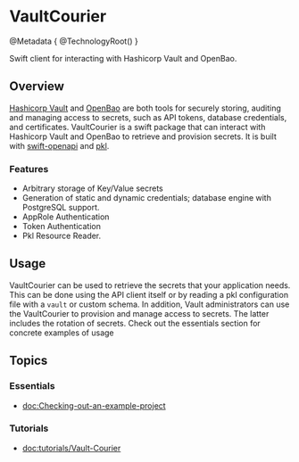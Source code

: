 #  VaultCourier

@Metadata {
    @TechnologyRoot()
}

Swift client for interacting with Hashicorp Vault and OpenBao.

## Overview

[Hashicorp Vault](https://developer.hashicorp.com/vault) and [OpenBao](https://openbao.org) are both tools for securely storing, auditing and managing access to secrets, such as API tokens, database credentials, and certificates. VaultCourier is a swift package that can interact with Hashicorp Vault and OpenBao to retrieve and provision secrets. It is built with [swift-openapi](https://github.com/apple/swift-openapi-generator) and [pkl](https://pkl-lang.org).

### Features

- Arbitrary storage of Key/Value secrets
- Generation of static and dynamic credentials; database engine with PostgreSQL support.
- AppRole Authentication
- Token Authentication
- Pkl Resource Reader.

## Usage

VaultCourier can be used to retrieve the secrets that your application needs. This can be done using the API client itself or by reading a pkl configuration file with a `vault` or custom schema. In addition, Vault administrators can use the VaultCourier to provision and manage access to secrets. The latter includes the rotation of secrets. Check out the essentials section for concrete examples of usage

## Topics

### Essentials
- <doc:Checking-out-an-example-project>

### Tutorials

- <doc:tutorials/Vault-Courier>

